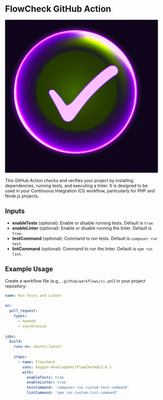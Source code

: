 # FlowCheck GitHub Action

![FlowCheck Icon](Logo.png)

This GitHub Action checks and verifies your project by installing dependencies, running tests, and executing a linter. It is designed to be used in your Continuous Integration (CI) workflow, particularly for PHP and Node.js projects.

## Inputs

- **enableTests** (optional): Enable or disable running tests. Default is `true`.
- **enableLinter** (optional): Enable or disable running the linter. Default is `true`.
- **testCommand** (optional): Command to run tests. Default is `composer run test`.
- **lintCommand** (optional): Command to run the linter. Default is `npm run lint`.

## Example Usage

Create a workflow file (e.g., `.github/workflows/ci.yml`) in your project repository:

```yaml
name: Run Tests and Linter

on:
  pull_request:
    types:
      - opened
      - synchronize

jobs:
  build:
    runs-on: ubuntu-latest

    steps:
      - name: Flowcheck
        uses: keygun-development/FlowCheck@v3.0.1
        with:
          enableTests: true
          enableLinter: true
          testCommand: 'composer run custom-test-command'
          lintCommand: 'npm run custom-lint-command'
```